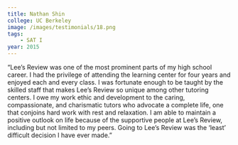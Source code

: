 ```yaml
---
title: Nathan Shin
college: UC Berkeley
image: /images/testimonials/18.png
tags:
    - SAT I
year: 2015
---
```


“Lee’s Review was one of the most prominent parts of my high school
career. I had the privilege of attending the learning center for four
years and enjoyed each and every class. I was fortunate enough to be
taught by the skilled staff that makes Lee’s Review so unique among other
tutoring centers. I owe my work ethic and development to the caring,
compassionate, and charismatic tutors who advocate a complete life, one
that conjoins hard work with rest and relaxation. I am able to maintain a
positive outlook on life because of the supportive people at Lee’s Review,
including but not limited to my peers. Going to Lee’s Review was the
‘least’ difficult decision I have ever made.”
